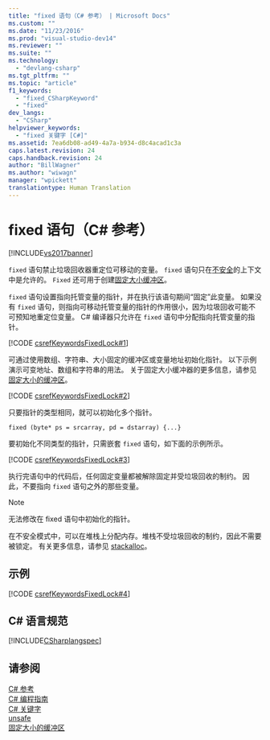 ```yaml
---
title: "fixed 语句（C# 参考） | Microsoft Docs"
ms.custom: ""
ms.date: "11/23/2016"
ms.prod: "visual-studio-dev14"
ms.reviewer: ""
ms.suite: ""
ms.technology: 
  - "devlang-csharp"
ms.tgt_pltfrm: ""
ms.topic: "article"
f1_keywords: 
  - "fixed_CSharpKeyword"
  - "fixed"
dev_langs: 
  - "CSharp"
helpviewer_keywords: 
  - "fixed 关键字 [C#]"
ms.assetid: 7ea6db08-ad49-4a7a-b934-d8c4acad1c3a
caps.latest.revision: 24
caps.handback.revision: 24
author: "BillWagner"
ms.author: "wiwagn"
manager: "wpickett"
translationtype: Human Translation
---
```

# fixed 语句（C# 参考）
[!INCLUDE[vs2017banner](../../../csharp/includes/vs2017banner.md)]

`fixed` 语句禁止垃圾回收器重定位可移动的变量。  `fixed` 语句只在[不安全](../../../csharp/language-reference/keywords/unsafe.md)的上下文中是允许的。  `Fixed` 还可用于创建[固定大小缓冲区](../../../csharp/programming-guide/unsafe-code-pointers/fixed-size-buffers.md)。  
  
 `fixed` 语句设置指向托管变量的指针，并在执行该语句期间“固定”此变量。  如果没有 `fixed` 语句，则指向可移动托管变量的指针的作用很小，因为垃圾回收可能不可预知地重定位变量。  C\# 编译器只允许在 `fixed` 语句中分配指向托管变量的指针。  
  
 [!CODE [csrefKeywordsFixedLock#1](../CodeSnippet/VS_Snippets_VBCSharp/csrefKeywordsFixedLock#1)]  
  
 可通过使用数组、字符串、大小固定的缓冲区或变量地址初始化指针。  以下示例演示可变地址、数组和字符串的用法。  关于固定大小缓冲器的更多信息，请参见 [固定大小的缓冲区](../../../csharp/programming-guide/unsafe-code-pointers/fixed-size-buffers.md)。  
  
 [!CODE [csrefKeywordsFixedLock#2](../CodeSnippet/VS_Snippets_VBCSharp/csrefKeywordsFixedLock#2)]  
  
 只要指针的类型相同，就可以初始化多个指针。  
  
```  
fixed (byte* ps = srcarray, pd = dstarray) {...}  
```  
  
 要初始化不同类型的指针，只需嵌套 `fixed` 语句，如下面的示例所示。  
  
 [!CODE [csrefKeywordsFixedLock#3](../CodeSnippet/VS_Snippets_VBCSharp/csrefKeywordsFixedLock#3)]  
  
 执行完语句中的代码后，任何固定变量都被解除固定并受垃圾回收的制约。  因此，不要指向 `fixed` 语句之外的那些变量。  
  
> [!NOTE]
>  无法修改在 fixed 语句中初始化的指针。  
  
 在不安全模式中，可以在堆栈上分配内存。堆栈不受垃圾回收的制约，因此不需要被锁定。  有关更多信息，请参见 [stackalloc](../../../csharp/language-reference/keywords/stackalloc.md)。  
  
## 示例  
 [!CODE [csrefKeywordsFixedLock#4](../CodeSnippet/VS_Snippets_VBCSharp/csrefKeywordsFixedLock#4)]  
  
## C\# 语言规范  
 [!INCLUDE[CSharplangspec](../../../csharp/language-reference/keywords/includes/csharplangspec_md.md)]  
  
## 请参阅  
 [C\# 参考](../../../csharp/language-reference/index.md)   
 [C\# 编程指南](../../../csharp/programming-guide/index.md)   
 [C\# 关键字](../../../csharp/language-reference/keywords/index.md)   
 [unsafe](../../../csharp/language-reference/keywords/unsafe.md)   
 [固定大小的缓冲区](../../../csharp/programming-guide/unsafe-code-pointers/fixed-size-buffers.md)